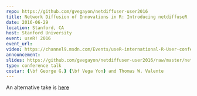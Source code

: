```yaml
---
repo: https://github.com/gvegayon/netdiffuser-user2016
title: Network Diffusion of Innovations in R: Introducing netdiffuseR
date: 2016-06-29
location: Stanford, CA
host: Stanford University
event: useR! 2016
event_url: 
video: https://channel9.msdn.com/Events/useR-international-R-User-conference/useR2016/Network-Diffusion-of-Innovations-in-R-Introducing-netdiffuseR
announcement: 
slides: https://github.com/gvegayon/netdiffuser-user2016/raw/master/netdiffuseR_useR2016.pdf
type: conference talk
costar: {\bf George G.} {\bf Vega Yon} and Thomas W. Valente
---
```


An alternative take is [here](https://youtu.be/IK-SSk6vh6g)

